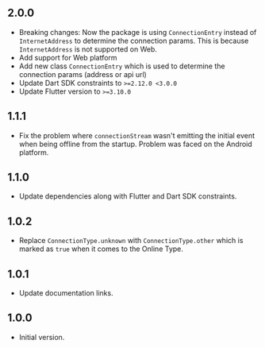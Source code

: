 ## 2.0.0

- Breaking changes: Now the package is using `ConnectionEntry` instead of `InternetAddress` to determine the connection params. This is because `InternetAddress` is not supported on Web.
- Add support for Web platform
- Add new class `ConnectionEntry` which is used to determine the connection params (address or api url)
- Update Dart SDK constraints to `>=2.12.0 <3.0.0`
- Update Flutter version to `>=3.10.0`

## 1.1.1

- Fix the problem where `connectionStream` wasn't emitting the initial event when being offline from the startup. Problem was faced on the Android platform.

## 1.1.0

- Update dependencies along with Flutter and Dart SDK constraints.

## 1.0.2

- Replace `ConnectionType.unknown` with `ConnectionType.other` which is marked as `true` when it comes to the Online Type.

## 1.0.1

- Update documentation links.

## 1.0.0

- Initial version.
